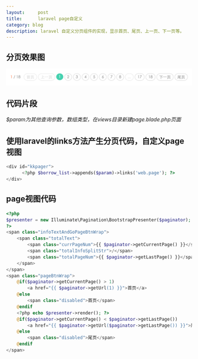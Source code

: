 ```yaml
---
layout:     post
title:      laravel page自定义
category: blog
description: laravel 自定义分页组件的实现，显示首页、尾页、上一页、下一页等。
---    
```

          

## 分页效果图      
![Alt Text](../images/2015-06-12-01.png)      

## 代码片段      

###### $param为其他查询参数，数组类型，在views目录新建page.blade.php页面

## 使用laravel的links方法产生分页代码，自定义page视图
```php
<div id="kkpager">
	  <?php $borrow_list->appends($param)->links('web.page'); ?>
</div>
```

## page视图代码
```php
<?php
$presenter = new Illuminate\Pagination\BootstrapPresenter($paginator);
?>
<span class="infoTextAndGoPageBtnWrap">
    <span class="totalText">
        <span class="currPageNum">{{ $paginator->getCurrentPage() }}</span>
        <span class="totalInfoSplitStr">/</span>
        <span class="totalPageNum">{{ $paginator->getLastPage() }}</span>
    </span>
</span>
<span class="pageBtnWrap">
    @if($paginator->getCurrentPage() > 1)
        <a href="{{ $paginator->getUrl(1) }}">首页</a>
    @else
        <span class="disabled">首页</span>
    @endif
    <?php echo $presenter->render(); ?>
    @if($paginator->getCurrentPage() < $paginator->getLastPage())
        <a href="{{ $paginator->getUrl($paginator->getLastPage()) }}">尾页</a>
    @else
        <span class="disabled">尾页</span>
    @endif
</span>
```


